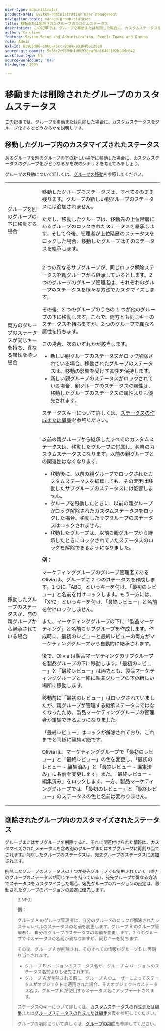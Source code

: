 ```yaml
---
user-type: administrator
product-area: system-administration;user-management
navigation-topic: manage-group-statuses
title: 移動または削除されたグループのカスタムステータス
description: この記事では、グループを移動または削除した場合に、カスタムステータスをグループ化するとどうなるかを説明します。
author: Caroline
feature: System Setup and Administration, People Teams and Groups
role: Admin
exl-id: 83885d86-eb00-46cc-93e9-e3364b6125e8
source-git-commit: 5d36c2c959dbfd00920eaf0a16409102b99de042
workflow-type: ht
source-wordcount: '848'
ht-degree: 100%

---
```


# 移動または削除されたグループのカスタムステータス

この記事では、グループを移動または削除した場合に、カスタムステータスをグループ化するとどうなるかを説明します。

## 移動したグループ内のカスタマイズされたステータス

あるグループを別のグループの下の新しい場所に移動した場合に、カスタムステータスのグループ化がどうなるかを次のシナリオを考えてみましょう。

グループの移動について詳しくは、[グループの移動](../../../administration-and-setup/manage-groups/create-and-manage-groups/move-a-group.md)を参照してください。

<table style="table-layout:auto"> 
 <col> 
 </col> 
 <col> 
 </col> 
 <tbody> 
  <tr> 
   <td role="rowheader">グループを別のグループの下に移動する場合 </td> 
   <td> <p>移動したグループのステータスは、すべてそのまま残ります。グループの新しい親グループのステータスには追加されません。</p> <p>ただし、移動したグループは、移動先の上位階層にあるグループのロックされたステータスを継承します。そして今後、管理者が上位階層のステータスをロックした場合、移動したグループはそのステータスを継承します。</p> </td> 
  </tr> 
  <tr> 
   <td role="rowheader">両方のグループのステータスが同じキーを持ち、異なる属性を持つ場合</td> 
   <td> <p>2 つの異なるサブグループが、同じロック解除ステータスを親グループから継承しているとします。2 つのグループのグループ管理者は、それぞれのグループのステータスを様々な方法でカスタマイズします。</p> <p>その後、2 つのグループのうちの 1 つが他のグループの下に移動します。これで、両方とも同じキーのステータスを持ちますが、2 つのグループで異なる属性を持ちます。</p> <p>この場合、次のいずれかが該当します。</p> 
    <ul> 
     <li>新しい親グループのステータスがロック解除されている場合、移動されたグループのステータスは、移動の影響を受けず属性を保持します。</li> 
     <li>新しい親グループのステータスがロックされている場合、親グループのステータスの属性は、移動したグループのステータスの属性よりも優先されます。</li> 
    </ul> <p>ステータスキーについて詳しくは、<a href="../../../administration-and-setup/customize-workfront/creating-custom-status-and-priority-labels/create-or-edit-a-status.md" class="MCXref xref">ステータスの作成または編集</a>を参照ください。</p> </td> 
  </tr> 
  <tr> 
   <td>移動したグループのステータスが、前の親グループから継承されている場合 </td> 
   <td> <p>以前の親グループから継承したすべてのカスタムステータスは、移動したグループに付属し、独自のカスタムステータスになります。以前の親グループとの関連性はなくなります。</p> 
    <ul> 
     <li>移動後に、以前の親グループでロックされたカスタムステータスを編集しても、その変更は移動したサブグループのステータスには影響しません。</li> 
     <li>グループを移動したときに、以前の親グループがロック解除されたカスタムステータスをロックした場合、移動したサブグループのステータスはロックされません。</li> 
     <li>移動したグループは、以前の親グループから継承したときにロックされていたステータスのロックを解除できるようになりました。</li> 
    </ul> 
     <p><b>例：</b><p> 
     <p>マーケティンググループのグループ管理者である Olivia は、グループに 2 つのステータスを作成します。1 つに「ABC」というキーを付け、「最初のレビュー」と名前を付けロックします。もう一方には、「XYZ」というキーを付け、「最終レビュー」と名前を付けロックしません。</p> 
     <p>また、マーケティンググループの下に「製品マーケティング」と名前のサブグループを作成します。作成時に、最初のレビューと最終レビューの両方がマーケティンググループから自動的に継承されます。</p> 
     <p>後で、Olivia は製品マーケティングのサブグループを製品グループの下に移動します。「最初のレビュー」と「最終レビュー」は両方とも、製品マーケティンググループと一緒に製品グループの下の新しい場所に移動します。</p> 
     <p>移動前に「最初のレビュー」はロックされていましたが、親グループが管理する継承ステータスではなくなったため、製品マーケティンググループの管理者が編集できるようになりました。</p> 
     <p>「最終レビュー」はロックが解除されており、これまでと同様に編集可能です。</p> 
     <p>Olivia は、マーケティンググループで「最初のレビュー」と「最終レビュー」の色を変更し、「最初のレビュー - 編集済み」と「最終レビュー - 編集済み」に名前を変更します。また、「最終レビュー - 編集済み」をロックします。一方、製品マーケティンググループでは、「最初のレビュー」と「最終レビュー」のステータスの色と名前は変わりません。</p> 
    </div> </td> 
  </tr> 
 </tbody> 
</table>

## 削除されたグループ内のカスタマイズされたステータス

グループまたはサブグループを削除すると、それに関連付けられた情報は、カスタマイズされたステータスを含め別のグループまたはサブグループに再割り当てされます。削除したグループのステータスは、宛先グループのステータスに追加されます。

削除したグループのステータスの 1 つが宛先グループでも使用されていて（両方のグループのステータスが同じキーを持っている）、宛先グループが異なる方法でステータスをカスタマイズした場合、宛先グループのバージョンの設定は、移動されたグループのバージョンの設定に優先します。

>[!INFO]
>
>**例：**
>
>グループ A のグループ管理者は、自分のグループのロックが解除されたシステムレベルのステータスの名前を変更します。グループ B のグループ管理者も、自分のグループのステータスの名前を変更します。2 つのグループではステータスの名前が異なりますが、同じキーを持ちます。
>
>その後、グループ A が削除され、そのすべての情報がグループ B に再割り当てされます。
>
>* グループ B バージョンのステータス名が、グループ A バージョンのステータス名前よりも優先されます。
>* グループ A が削除される前に、グループ A のユーザーによってステータスがオブジェクトに適用された場合、そのオブジェクトのステータス名は、グループ B が使用するステータス名にアップデートされます。
>
>ステータスのキーについて詳しくは、[カスタムステータスの作成または編集](../../../administration-and-setup/customize-workfront/creating-custom-status-and-priority-labels/create-or-edit-a-status.md#create)または[グループステータスの作成または編集](../../../administration-and-setup/manage-groups/manage-group-statuses/create-or-edit-a-group-status.md#create)の表を参照してください。
>
>グループの削除について詳しくは、[グループの削除](../../../administration-and-setup/manage-groups/create-and-manage-groups/delete-a-group.md)を参照してください。
